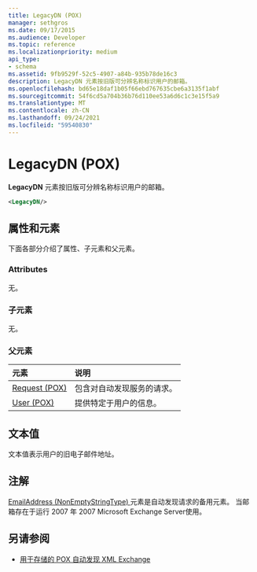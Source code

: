 ```yaml
---
title: LegacyDN (POX)
manager: sethgros
ms.date: 09/17/2015
ms.audience: Developer
ms.topic: reference
ms.localizationpriority: medium
api_type:
- schema
ms.assetid: 9fb9529f-52c5-4907-a84b-935b78de16c3
description: LegacyDN 元素按旧版可分辨名称标识用户的邮箱。
ms.openlocfilehash: bd65e18daf1b05f66ebd767635cbe6a3135f1abf
ms.sourcegitcommit: 54f6cd5a704b36b76d110ee53a6d6c1c3e15f5a9
ms.translationtype: MT
ms.contentlocale: zh-CN
ms.lasthandoff: 09/24/2021
ms.locfileid: "59540830"
---
```

# <a name="legacydn-pox"></a>LegacyDN (POX)

**LegacyDN** 元素按旧版可分辨名称标识用户的邮箱。 
  
```xml
<LegacyDN/>
```

## <a name="attributes-and-elements"></a>属性和元素

下面各部分介绍了属性、子元素和父元素。
  
### <a name="attributes"></a>Attributes

无。
  
### <a name="child-elements"></a>子元素

无。
  
### <a name="parent-elements"></a>父元素

|**元素**|**说明**|
|:-----|:-----|
|[Request (POX)](request-pox.md) <br/> |包含对自动发现服务的请求。  <br/> |
|[User (POX)](user-pox.md) <br/> |提供特定于用户的信息。  <br/> |
   
## <a name="text-value"></a>文本值

文本值表示用户的旧电子邮件地址。
  
## <a name="remarks"></a>注解

[EmailAddress (NonEmptyStringType) ](emailaddress-nonemptystringtype.md)元素是自动发现请求的备用元素。 当邮箱存在于运行 2007 年 2007 Microsoft Exchange Server使用。 
  
## <a name="see-also"></a>另请参阅

- [用于存储的 POX 自动发现 XML Exchange](pox-autodiscover-xml-elements-for-exchange.md)

